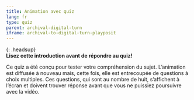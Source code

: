 ```yaml
---
title: Animation avec quiz
lang: fr
type: quiz
parent: archival-digital-turn
iframe: archival-to-digital-turn-playposit
---
```


{: .headsup}                            
**Lisez cette introduction avant de répondre au quiz!**

Ce quiz a été conçu pour tester votre compréhension du sujet. L’animation est diffusée à nouveau mais, cette fois, elle est entrecoupée de questions à choix multiples. Ces questions, qui sont au nombre de huit, s’affichent à l’écran et doivent trouver réponse avant que vous ne puissiez poursuivre avec la vidéo.


<!-- more -->
